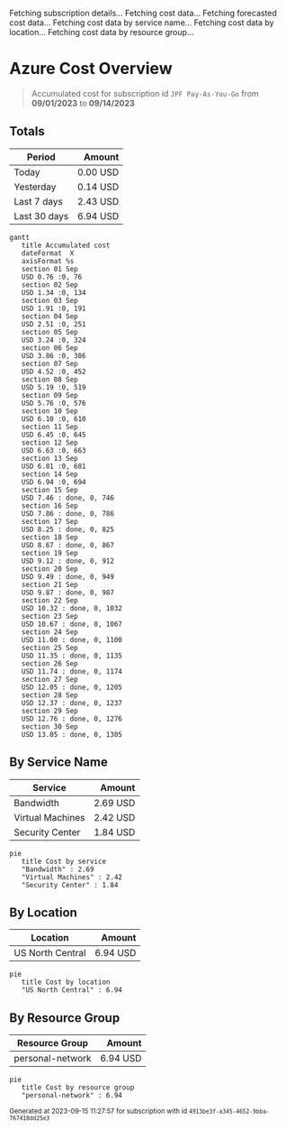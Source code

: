 Fetching subscription details...
Fetching cost data...
Fetching forecasted cost data...
Fetching cost data by service name...
Fetching cost data by location...
Fetching cost data by resource group...
# Azure Cost Overview

> Accumulated cost for subscription id `JPF Pay-As-You-Go` from **09/01/2023** to **09/14/2023**

## Totals

|Period|Amount|
|---|---:|
|Today|0.00 USD|
|Yesterday|0.14 USD|
|Last 7 days|2.43 USD|
|Last 30 days|6.94 USD|

```mermaid
gantt
   title Accumulated cost
   dateFormat  X
   axisFormat %s
   section 01 Sep
   USD 0.76 :0, 76
   section 02 Sep
   USD 1.34 :0, 134
   section 03 Sep
   USD 1.91 :0, 191
   section 04 Sep
   USD 2.51 :0, 251
   section 05 Sep
   USD 3.24 :0, 324
   section 06 Sep
   USD 3.86 :0, 386
   section 07 Sep
   USD 4.52 :0, 452
   section 08 Sep
   USD 5.19 :0, 519
   section 09 Sep
   USD 5.76 :0, 576
   section 10 Sep
   USD 6.10 :0, 610
   section 11 Sep
   USD 6.45 :0, 645
   section 12 Sep
   USD 6.63 :0, 663
   section 13 Sep
   USD 6.81 :0, 681
   section 14 Sep
   USD 6.94 :0, 694
   section 15 Sep
   USD 7.46 : done, 0, 746
   section 16 Sep
   USD 7.86 : done, 0, 786
   section 17 Sep
   USD 8.25 : done, 0, 825
   section 18 Sep
   USD 8.67 : done, 0, 867
   section 19 Sep
   USD 9.12 : done, 0, 912
   section 20 Sep
   USD 9.49 : done, 0, 949
   section 21 Sep
   USD 9.87 : done, 0, 987
   section 22 Sep
   USD 10.32 : done, 0, 1032
   section 23 Sep
   USD 10.67 : done, 0, 1067
   section 24 Sep
   USD 11.00 : done, 0, 1100
   section 25 Sep
   USD 11.35 : done, 0, 1135
   section 26 Sep
   USD 11.74 : done, 0, 1174
   section 27 Sep
   USD 12.05 : done, 0, 1205
   section 28 Sep
   USD 12.37 : done, 0, 1237
   section 29 Sep
   USD 12.76 : done, 0, 1276
   section 30 Sep
   USD 13.05 : done, 0, 1305
```

## By Service Name

|Service|Amount|
|---|---:|
|Bandwidth|2.69 USD|
|Virtual Machines|2.42 USD|
|Security Center|1.84 USD|

```mermaid
pie
   title Cost by service
   "Bandwidth" : 2.69
   "Virtual Machines" : 2.42
   "Security Center" : 1.84
```

## By Location

|Location|Amount|
|---|---:|
|US North Central|6.94 USD|

```mermaid
pie
   title Cost by location
   "US North Central" : 6.94
```

## By Resource Group

|Resource Group|Amount|
|---|---:|
|personal-network|6.94 USD|

```mermaid
pie
   title Cost by resource group
   "personal-network" : 6.94
```

<sup>Generated at 2023-09-15 11:27:57 for subscription with id `4913be3f-a345-4652-9bba-767418dd25e3`</sup>
